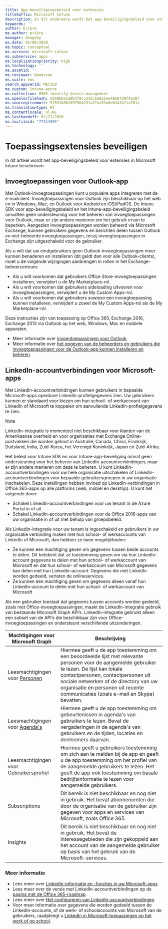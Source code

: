 ```yaml
---
title: App-beveiligingsbeleid voor extensies
titleSuffix: Microsoft Intune
description: In dit onderwerp wordt het app-beveiligingsbeleid voor extensies beschreven.
keywords: ''
author: Erikre
ms.author: erikre
manager: dougeby
ms.date: 01/06/2020
ms.topic: conceptual
ms.service: microsoft-intune
ms.subservice: apps
ms.localizationpriority: high
ms.technology: ''
ms.assetid: ''
ms.reviewer: demerson
ms.suite: ems
search.appverid: MET150
ms.custom: intune-azure
ms.collection: M365-identity-device-management
ms.openlocfilehash: e568bb5520b4f8cc242cb58a1ee48e8729f4e387
ms.sourcegitcommit: 51591b862d97904291af7aa53a6eb341b11a761e
ms.translationtype: HT
ms.contentlocale: nl-NL
ms.lasthandoff: 02/17/2020
ms.locfileid: "77414595"
---
```

# <a name="protecting-application-extensions"></a>Toepassingsextensies beveiligen

In dit artikel wordt het app-beveiligingsbeleid voor extensies in Microsoft Intune beschreven.

## <a name="add-ins-for-outlook-app"></a>Invoegtoepassingen voor Outlook-app

Met Outlook-invoegtoepassingen kunt u populaire apps integreren met de e-mailclient. Invoegtoepassingen voor Outlook zijn beschikbaar op het web en in Windows, Mac, en Outlook voor Android en iOS/iPadOS. De Intune SDK voor app-beveiligingsbeleid en het Intune-app-beveiligingsbeleid omvatten geen ondersteuning voor het beheren van invoegtoepassingen voor Outlook, maar er zijn andere manieren om het gebruik ervan te beperken. Aangezien invoegtoepassingen worden beheerd via Microsoft Exchange, kunnen gebruikers gegevens en berichten delen tussen Outlook en niet-beheerde invoegtoepassingen, tenzij invoegtoepassingen in Exchange zijn uitgeschakeld voor de gebruiker.

Als u wilt dat uw eindgebruikers geen Outlook-invoegtoepassingen meer kunnen benaderen en installeren (dit geldt dan voor alle Outlook-clients), moet u de volgende wijzigingen aanbrengen in rollen in het Exchange-beheercentrum:

- Als u wilt voorkomen dat gebruikers Office Store-invoegtoepassingen installeren, verwijdert u de My Marketplace-rol.
- Als u wilt voorkomen dat gebruikers sideloading uitvoeren voor invoegtoepassingen, verwijdert u de My Custom Apps-rol.
- Als u wilt voorkomen dat gebruikers sowieso een invoegtoepassing kunnen installeren, verwijdert u zowel de My Custom Apps-rol als de My Marketplace-rol.

Deze instructies zijn van toepassing op Office 365, Exchange 2016, Exchange 2013 via Outlook op het web, Windows, Mac en mobiele apparaten.

- Meer informatie over [invoegtoepassingen voor Outlook](https://technet.microsoft.com/library/jj943753(v=exchg.150).aspx).
- Meer informatie over [het opgeven van de beheerders en gebruikers die invoegtoepassingen voor de Outlook-app kunnen installeren en beheren](https://technet.microsoft.com/library/jj943754(v=exchg.150).aspx).

## <a name="linkedin-account-connections-for-microsoft-apps"></a>LinkedIn-accountverbindingen voor Microsoft-apps

Met LinkedIn-accountverbindingen kunnen gebruikers in bepaalde Microsoft-apps openbare LinkedIn-profielgegevens zien. Uw gebruikers kunnen er standaard voor kiezen om hun school- of werkaccount van LinkedIn of Microsoft te koppelen om aanvullende LinkedIn-profielgegevens te zien. 

> [!NOTE]
> LinkedIn-integratie is momenteel niet beschikbaar voor klanten van de Amerikaanse overheid en voor organisaties met Exchange Online-postvakken die worden gehost in Australië, Canada, China, Frankrijk, Duitsland, India, Zuid-Korea, het Verenigd Koninkrijk, Japan en Zuid-Afrika.

Het beleid voor Intune SDK en voor Intune-app-beveiliging omvat geen ondersteuning voor het beheren van LinkedIn-accountverbindingen, maar er zijn andere manieren om deze te beheren. U kunt LinkedIn-accountverbindingen voor uw hele organisatie uitschakelen of LinkedIn-accountverbindingen voor bepaalde gebruikersgroepen in uw organisatie inschakelen. Deze instellingen hebben invloed op LinkedIn-verbindingen in Office 365-apps op alle platforms (web, mobiel en desktop). U kunt het volgende doen:

- Schakel LinkedIn-accountverbindingen voor uw tenant in de Azure Portal in of uit. 
- Schakel LinkedIn-accountverbindingen voor de Office 2016-apps van uw organisatie in of uit met behulp van groepsbeleid.

Als LinkedIn-integratie voor uw tenant is ingeschakeld en gebruikers in uw organisatie verbinding maken met hun school- of werkaccounts van LinkedIn of Microsoft, dan hebben ze twee mogelijkheden: 

- Ze kunnen een machtiging geven om gegevens tussen beide accounts te delen. Dit betekent dat ze toestemming geven om via hun LinkedIn-account gegevens te delen met hun school- of werkaccount van Microsoft en dat hun school- of werkaccount van Microsoft gegevens kan delen met hun LinkedIn-account. Gegevens die met LinkedIn worden gedeeld, verlaten de onlineservices. 
- Ze kunnen een machtiging geven om gegevens alleen vanaf hun LinkedIn-account te delen met hun school- of werkaccount van Microsoft

Als een gebruiker toestaat dat gegevens tussen accounts worden gedeeld, zoals met Office-invoegtoepassingen, maakt de LinkedIn-integratie gebruik van bestaande Microsoft Graph API’s. LinkedIn-integratie gebruikt alleen een subset van de API’s die beschikbaar zijn voor Office-invoegtoepassingen en ondersteunt verschillende uitzonderingen.


|Machtigingen voor Microsoft Graph  |Beschrijving  |
|---------|---------|
|Leesmachtigingen voor [Personen](https://developer.microsoft.com/graph/docs/concepts/permissions_reference#people-permissions)     |Hiermee geeft u de app toestemming om een beoordeelde lijst met relevante personen voor de aangemelde gebruiker te lezen. De lijst kan lokale contactpersonen, contactpersonen uit sociale netwerken of de directory van uw organisatie en personen uit recente communicaties (zoals e-mail en Skype) bevatten.         |
|Leesmachtigingen voor [Agenda's](https://developer.microsoft.com/graph/docs/concepts/permissions_reference#calendars-permissions)     |Hiermee geeft u de app toestemming om gebeurtenissen in agenda's van gebruikers te lezen. Bevat de vergaderingen in de agenda's van gebruikers en de tijden, locaties en deelnemers daarvan.         |
|Leesmachtigingen voor [Gebruikersprofiel](https://developer.microsoft.com/graph/docs/concepts/permissions_reference#user-permissions)     |Hiermee geeft u gebruikers toestemming om zich aan te melden bij de app en geeft u de app toestemming om het profiel van de aangemelde gebruikers te lezen. Het geeft de app ook toestemming om basale bedrijfsinformatie te lezen voor aangemelde gebruikers.         |
|Subscriptions     |Dit bereik is niet beschikbaar en nog niet in gebruik. Het bevat abonnementen die door de organisatie van de gebruiker zijn gegeven voor apps en services van Microsoft, zoals Office 365.         |
|Insights     |Dit bereik is niet beschikbaar en nog niet in gebruik. Het bevat de interessegebieden die zijn gekoppeld aan het account van de aangemelde gebruiker op basis van het gebruik van de Microsoft-services.         |

### <a name="learn-more"></a>Meer informatie

- Lees meer over [LinkedIn-informatie en -functies in uw Microsoft-apps](https://go.microsoft.com/fwlink/?linkid=850740).
- Lees meer over de versie met LinkedIn-accountverbindingen op de [pagina met de Office 365-roadmap](https://products.office.com/en-US/business/office-365-roadmap?filters=%26freeformsearch=linkedin#abc). 
- Lees meer over [Het configureren van LinkedIn-accountverbindingen](https://docs.microsoft.com/azure/active-directory/linkedin-integration).
- Voor meer informatie over gegevens die worden gedeeld tussen de LinkedIn-accounts, of de werk- of schoolaccounts van Microsoft van de gebruikers, raadpleegt u [LinkedIn in Microsoft-toepassingen op het werk of op school](https://www.linkedin.com/help/linkedin/answer/84077).

